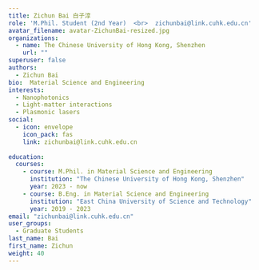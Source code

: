 ```yaml
---
title: Zichun Bai 白子淳
role: 'M.Phil. Student (2nd Year)  <br>  zichunbai@link.cuhk.edu.cn'
avatar_filename: avatar-ZichunBai-resized.jpg
organizations:
  - name: The Chinese University of Hong Kong, Shenzhen
    url: ""
superuser: false
authors:
  - Zichun Bai
bio:  Material Science and Engineering
interests:
  - Nanophotonics
  - Light-matter interactions
  - Plasmonic lasers
social:
  - icon: envelope
    icon_pack: fas
    link: zichunbai@link.cuhk.edu.cn
   
education:
  courses:
    - course: M.Phil. in Material Science and Engineering
      institution: "The Chinese University of Hong Kong, Shenzhen"
      year: 2023 - now
    - course: B.Eng. in Material Science and Engineering
      institution: "East China University of Science and Technology"
      year: 2019 - 2023
email: "zichunbai@link.cuhk.edu.cn"
user_groups:
  - Graduate Students
last_name: Bai
first_name: Zichun
weight: 40
---
```

